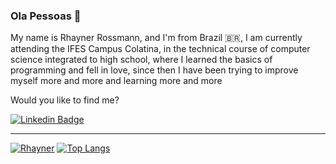 ### Ola Pessoas 👋

<!--
**RhaynerRS/RhaynerRS** is a ✨ _special_ ✨ repository because its `README.md` (this file) appears on your GitHub profile.

Here are some ideas to get you started:

- 🔭 I’m currently working on ...
- 🌱 I’m currently learning ...
- 👯 I’m looking to collaborate on ...
- 🤔 I’m looking for help with ...
- 💬 Ask me about ...
- 📫 How to reach me: ...
- 😄 Pronouns: ...
- ⚡ Fun fact: ...
-->

My name is Rhayner Rossmann, and I'm from Brazil :brazil:, I am currently attending the IFES Campus Colatina, in the technical course of computer science integrated to high school, where I learned the basics of programming and fell in love, since then I have been trying to improve myself more and more and learning more and more

Would you like to find me?

[![Linkedin Badge](https://img.shields.io/badge/-LinkedIn-blue?style=flat-square&logo=Linkedin&logoColor=white&link=https://www.linkedin.com/in/rhayner-rossmann-25aa781bb/)](https://www.linkedin.com/in/rhayner-rossmann-25aa781bb/)

____

[![Rhayner](https://github-readme-stats.vercel.app/api?username=RhaynerRS&theme=radical&show_icons=true&count_private=true)](https://github.com/RhaynerRS)
[![Top Langs](https://github-readme-stats.vercel.app/api/top-langs/?username=RhaynerRS&theme=radical&show_icons=true&count_private=true&layout=compact)](https://github.com/anuraghazra/github-readme-stats)
